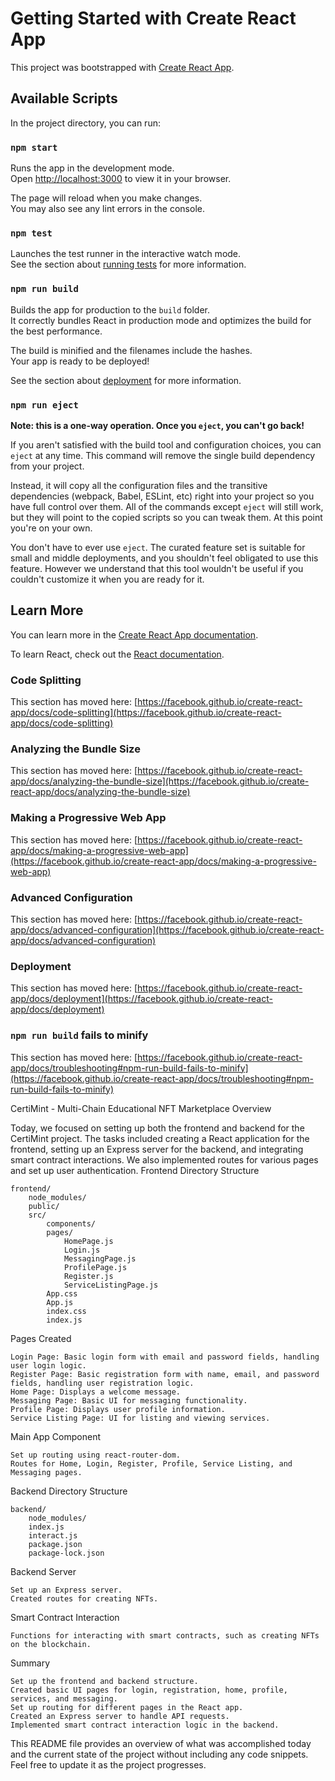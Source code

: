 # Getting Started with Create React App

This project was bootstrapped with [Create React App](https://github.com/facebook/create-react-app).

## Available Scripts

In the project directory, you can run:

### `npm start`

Runs the app in the development mode.\
Open [http://localhost:3000](http://localhost:3000) to view it in your browser.

The page will reload when you make changes.\
You may also see any lint errors in the console.

### `npm test`

Launches the test runner in the interactive watch mode.\
See the section about [running tests](https://facebook.github.io/create-react-app/docs/running-tests) for more information.

### `npm run build`

Builds the app for production to the `build` folder.\
It correctly bundles React in production mode and optimizes the build for the best performance.

The build is minified and the filenames include the hashes.\
Your app is ready to be deployed!

See the section about [deployment](https://facebook.github.io/create-react-app/docs/deployment) for more information.

### `npm run eject`

**Note: this is a one-way operation. Once you `eject`, you can't go back!**

If you aren't satisfied with the build tool and configuration choices, you can `eject` at any time. This command will remove the single build dependency from your project.

Instead, it will copy all the configuration files and the transitive dependencies (webpack, Babel, ESLint, etc) right into your project so you have full control over them. All of the commands except `eject` will still work, but they will point to the copied scripts so you can tweak them. At this point you're on your own.

You don't have to ever use `eject`. The curated feature set is suitable for small and middle deployments, and you shouldn't feel obligated to use this feature. However we understand that this tool wouldn't be useful if you couldn't customize it when you are ready for it.

## Learn More

You can learn more in the [Create React App documentation](https://facebook.github.io/create-react-app/docs/getting-started).

To learn React, check out the [React documentation](https://reactjs.org/).

### Code Splitting

This section has moved here: [https://facebook.github.io/create-react-app/docs/code-splitting](https://facebook.github.io/create-react-app/docs/code-splitting)

### Analyzing the Bundle Size

This section has moved here: [https://facebook.github.io/create-react-app/docs/analyzing-the-bundle-size](https://facebook.github.io/create-react-app/docs/analyzing-the-bundle-size)

### Making a Progressive Web App

This section has moved here: [https://facebook.github.io/create-react-app/docs/making-a-progressive-web-app](https://facebook.github.io/create-react-app/docs/making-a-progressive-web-app)

### Advanced Configuration

This section has moved here: [https://facebook.github.io/create-react-app/docs/advanced-configuration](https://facebook.github.io/create-react-app/docs/advanced-configuration)

### Deployment

This section has moved here: [https://facebook.github.io/create-react-app/docs/deployment](https://facebook.github.io/create-react-app/docs/deployment)

### `npm run build` fails to minify

This section has moved here: [https://facebook.github.io/create-react-app/docs/troubleshooting#npm-run-build-fails-to-minify](https://facebook.github.io/create-react-app/docs/troubleshooting#npm-run-build-fails-to-minify)


CertiMint - Multi-Chain Educational NFT Marketplace
Overview

Today, we focused on setting up both the frontend and backend for the CertiMint project. The tasks included creating a React application for the frontend, setting up an Express server for the backend, and integrating smart contract interactions. We also implemented routes for various pages and set up user authentication.
Frontend
Directory Structure

    frontend/
        node_modules/
        public/
        src/
            components/
            pages/
                HomePage.js
                Login.js
                MessagingPage.js
                ProfilePage.js
                Register.js
                ServiceListingPage.js
            App.css
            App.js
            index.css
            index.js

Pages Created

    Login Page: Basic login form with email and password fields, handling user login logic.
    Register Page: Basic registration form with name, email, and password fields, handling user registration logic.
    Home Page: Displays a welcome message.
    Messaging Page: Basic UI for messaging functionality.
    Profile Page: Displays user profile information.
    Service Listing Page: UI for listing and viewing services.

Main App Component

    Set up routing using react-router-dom.
    Routes for Home, Login, Register, Profile, Service Listing, and Messaging pages.

Backend
Directory Structure

    backend/
        node_modules/
        index.js
        interact.js
        package.json
        package-lock.json

Backend Server

    Set up an Express server.
    Created routes for creating NFTs.

Smart Contract Interaction

    Functions for interacting with smart contracts, such as creating NFTs on the blockchain.

Summary

    Set up the frontend and backend structure.
    Created basic UI pages for login, registration, home, profile, services, and messaging.
    Set up routing for different pages in the React app.
    Created an Express server to handle API requests.
    Implemented smart contract interaction logic in the backend.

This README file provides an overview of what was accomplished today and the current state of the project without including any code snippets. Feel free to update it as the project progresses.